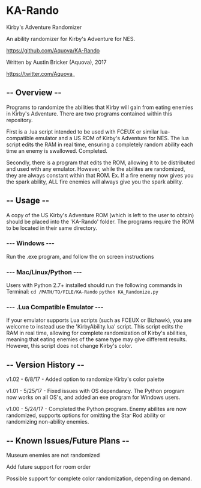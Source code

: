 # KA-Rando

Kirby's Adventure Randomizer

An ability randomizer for Kirby's Adventure for NES.

https://github.com/Aquova/KA-Rando

Written by Austin Bricker (Aquova), 2017

https://twitter.com/Aquova_


## -- Overview --

Programs to randomize the abilities that Kirby will gain from eating enemies in Kirby's Adventure. There are two programs contained within this repository.

First is a .lua script intended to be used with FCEUX or similar lua-compatible emulator and a US ROM of Kirby's Adventure for NES.
The lua script edits the RAM in real time, ensuring a completely random ability each time an enemy is swallowed. Completed.

Secondly, there is a program that edits the ROM, allowing it to be distributed and used with any emulator.
However, while the abilites are randomized, they are always constant within that ROM.
Ex. If a fire enemy now gives you the spark ability, ALL fire enemies will always give you the spark ability.

## -- Usage --

A copy of the US Kirby's Adventure ROM (which is left to the user to obtain) should be placed into the 'KA-Rando' folder. The programs require the ROM to be located in their same directory.

### --- Windows ---

Run the .exe program, and follow the on screen instructions

### --- Mac/Linux/Python ---

Users with Python 2.7+ installed should run the following commands in Terminal:
`cd /PATH/TO/FILE/KA-Rando`
`python KA_Randomize.py`

### --- .Lua Compatible Emulator ---

If your emulator supports Lua scripts (such as FCEUX or Bizhawk), you are welcome to instead use the 'KirbyAbility.lua' script. This script edits the RAM in real time, allowing for complete randomization of Kirby's abilities, meaning that eating enemies of the same type may give different results. However, this script does not change Kirby's color.


## -- Version History --

v1.02 - 6/8/17 - Added option to randomize Kirby's color palette

v1.01 - 5/25/17 - Fixed issues with OS dependancy. The Python program now works on all OS's, and added an exe program for Windows users.

v1.00 - 5/24/17 - Completed the Python program. Enemy abilites are now randomized, supports options for omitting the Star Rod ability or randomizing non-ability enemies.

## -- Known Issues/Future Plans --

Museum enemies are not randomized

Add future support for room order

Possible support for complete color randomization, depending on demand.
